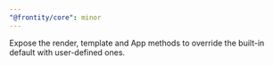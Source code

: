 ```yaml
---
"@frontity/core": minor
---
```


Expose the render, template and App methods to override the built-in default with user-defined ones.
